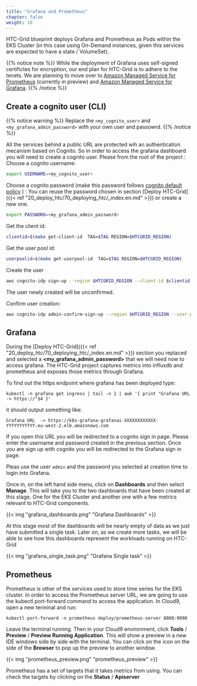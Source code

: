 ```yaml
---
title: "Grafana and Prometheus"
chapter: false
weight: 10
---
```


HTC-Grid blueprint deploys Grafana and Prometheus as Pods within the EKS Cluster (in this case using On-Demand instances, given this services are expected to have a state / VolumeSet).

{{% notice note %}}
While the deployment of Grafana uses self-signed certifictes for encryption, our end plan for HTC-Grid is to adhere to the tenets. We are planning to move over to [Amazon Managed Service for Prometheus](https://aws.amazon.com/prometheus/) (currently in preview) and [Amazon Managed Service for Grafana](https://aws.amazon.com/grafana/). 
{{% /notice %}}


## Create a cognito user (CLI)


{{% notice warning %}}
Replace the  `<my_cognito_user>` and `<my_grafana_admin_password>` with your own user and passowrd.
{{% /notice %}}

All the services behind a public URL are protected wih an authentication mecanism based on Cognito. So in order to access the grafana dashboard you will need to create a cognito user.
Please from the root of the project :
Choose a cognito username:
```bash
export USERNAME=<my_cognito_user>
```
Choose a cognito password (make this password follows [cognito default policy](https://docs.aws.amazon.com/cognito/latest/developerguide/user-pool-settings-policies.html) ) :
You can reuse the password chosen  in section [Deploy HTC-Grid]({{< ref "20_deploy_htc/70_deploying_htc/_index.en.md" >}}) or create a new one.
```bash
export PASSWORD=<my_grafana_admin_password>
```

Get the client id:
```bash
clientid=$(make get-client-id  TAG=$TAG REGION=$HTCGRID_REGION)
```

Get the user pool id:
```bash
userpoolid=$(make get-userpool-id  TAG=$TAG REGION=$HTCGRID_REGION)
```

Create the user
```bash
aws cognito-idp sign-up --region $HTCGRID_REGION --client-id $clientid --username $USERNAME --password $PASSWORD
```
The user newly created will be unconfirmed.

Confirm user creation:
```bash
aws cognito-idp admin-confirm-sign-up --region $HTCGRID_REGION --user-pool-id $userpoolid --username $USERNAME
```
## Grafana

During the [Deploy HTC-Grid]({{< ref "20_deploy_htc/70_deploying_htc/_index.en.md" >}}) section you replaced and selected a **<my_grafana_admin_password>** that we will need now to access grafana. The HTC-Grid project captures metrics into influxdb and prometheus and exposes those metrics through Grafana. 

To find out the https endpoint where grafana has been deployed type:

```
kubectl -n grafana get ingress | tail -n 1 | awk '{ print "Grafana URL  -> https://"$4 }'
```

it should output something like:

```
Grafana URL  -> https://k8s-grafana-grafanai-XXXXXXXXXXXX-YYYYYYYYYYY.eu-west-2.elb.amazonaws.com
```

If you open this URL you will be redirected to a cognito sign in page. Please enter the username and password created in the previous section.
Once you are sign up  with cognito you will be redirected to the Grafana sign in page.

Pleas use the user `admin` and the password you selected at creation time to login into Grafana.

Once in, on the left hand side menu, click on **Dashboards** and then select **Manage**. This will take you to the two dashboards that have been created at this stage. One for the EKS Cluster and another one with a few metrics relevant to HTC-Grid components. 

{{< img "grafana_dashboards.png" "Grafana Dashboards" >}}

At this stage most of the dashboards will be nearly empty of data as we just have submitted a single task. Later on, as we create more tasks, we will be able to see how this dashboards represent the workloads running on HTC-Grid

{{< img "grafana_single_task.png" "Grafana Single task" >}}


## Prometheus 

Prometheus is other of the services used to store time series for the EKS cluster. In order to access the Prometheus server URL, we are going to use the kubectl port-forward command to access the application. In Cloud9, open a new terminal and run:

```
kubectl port-forward -n prometheus deploy/prometheus-server 8080:9090
```

Leave the terminal running. Then in your Cloud9 environment, click **Tools** / **Preview** / **Preview Running Application**.  This will show a preview in a new IDE windows side by side with the terminal. You can click on the icon on the side of the **Browser** to pop up the preview to another window.

{{< img "prometheus_preview.png" "prometheus_preview" >}}

Prometheus has a set of targets that it takes metrics from using. You can check the targets by clicking on the **Status** / **Apiserver** 


